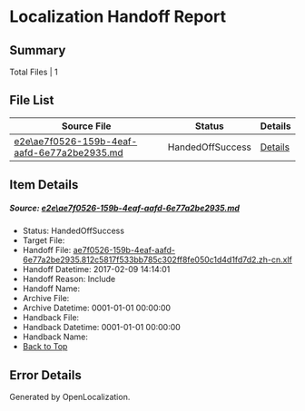 # <a name='report-top'></a> Localization Handoff Report

## Summary
 Total Files | 1

## File List
 Source File | Status | Details 
 ----------- | ------ | ------- 
 [e2e\ae7f0526-159b-4eaf-aafd-6e77a2be2935.md](https://github.com/OpenLocalizationTestOrg/ol-test0/blob/0729dc005dfb2c635e2cf1a74b23e5cacd7ace06/e2e/ae7f0526-159b-4eaf-aafd-6e77a2be2935.md) | HandedOffSuccess | [Details](#055c40eb008adbae610186d62b6f2d0886477fbe1)

## Item Details
##### <a name='055c40eb008adbae610186d62b6f2d0886477fbe1'></a> Source: [e2e\ae7f0526-159b-4eaf-aafd-6e77a2be2935.md](https://github.com/OpenLocalizationTestOrg/ol-test0/blob/0729dc005dfb2c635e2cf1a74b23e5cacd7ace06/e2e/ae7f0526-159b-4eaf-aafd-6e77a2be2935.md)
* Status: HandedOffSuccess
* Target File: 
* Handoff File: [ae7f0526-159b-4eaf-aafd-6e77a2be2935.812c5817f533bb785c302ff8fe050c1d4d1fd7d2.zh-cn.xlf](https://github.com/OpenLocalizationTestOrg/ol-test0-handoff/blob/e247a20920f8428b0367a31eddbeddf79d7b2dcd/ol-handoff/OpenLocalizationTestOrg/ol-test0-zhcn/shujia/ht/ae7f0526-159b-4eaf-aafd-6e77a2be2935.812c5817f533bb785c302ff8fe050c1d4d1fd7d2.zh-cn.xlf)
* Handoff Datetime: 2017-02-09 14:14:01
* Handoff Reason: Include
* Handoff Name: 
* Archive File: 
* Archive Datetime: 0001-01-01 00:00:00
* Handback File: 
* Handback Datetime: 0001-01-01 00:00:00
* Handback Name: 
* [Back to Top](#report-top)


## Error Details

Generated by OpenLocalization.
